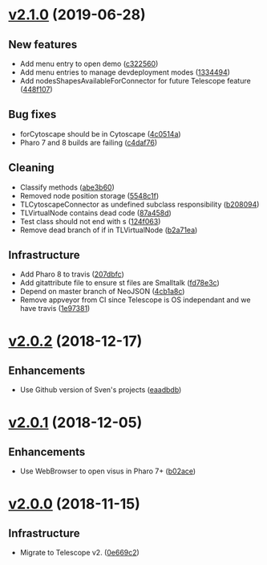 <!--
git log --pretty="*%s ([%h](https://github.com/TelescopeSt/TelescopeCytoscape/commit/%H))" d820835...HEAD --grep="Merge pull"
('Content' copyWithRegex: 'Merge pull request #[0-9]+ from [^/]+/[0-9]*' matchesReplacedWith: '') copyReplaceAll: '-' with: ' '
-->

# [v2.1.0](https://github.com/TelescopeSt/TelescopeCytoscape/compare/v2.0.2...v2.1.0) (2019-06-28)

## New features

* Add menu entry to open demo ([c322560](https://github.com/TelescopeSt/TelescopeCytoscape/commit/c322560a7fd4644feac09b6cb69a0458bb6f9ff0))
* Add menu entries to manage devdeployment modes ([1334494](https://github.com/TelescopeSt/TelescopeCytoscape/commit/13344947b4ab40cf8ca9401894c0eaca2d1c7879))
* Add nodesShapesAvailableForConnector for future Telescope feature ([448f107](https://github.com/TelescopeSt/TelescopeCytoscape/commit/448f1075acf560fb6b9a5166bc51871200d3af75))

## Bug fixes

* forCytoscape should be in Cytoscape ([4c0514a](https://github.com/TelescopeSt/TelescopeCytoscape/commit/4c0514ae666b602dd6b6ededdbcd31795f188237))
* Pharo 7 and 8 builds are failing ([c4daf76](https://github.com/TelescopeSt/TelescopeCytoscape/commit/c4daf766fe4c31c4fc1d4b96e53051d47bfcc449))

## Cleaning

* Classify methods ([abe3b60](https://github.com/TelescopeSt/TelescopeCytoscape/commit/abe3b605f491c8339c01ea31bbca17b85397c667))
* Removed node position storage ([5548c1f](https://github.com/TelescopeSt/TelescopeCytoscape/commit/5548c1f49c0500d913e99057cd8dc282c2a45057))
* TLCytoscapeConnector as undefined subclass responsibility ([b208094](https://github.com/TelescopeSt/TelescopeCytoscape/commit/b208094a37fd40050b5c2d640eaa085a4926c4e1))
* TLVirtualNode contains dead code ([87a458d](https://github.com/TelescopeSt/TelescopeCytoscape/commit/87a458d6a439c43180f5043c1c4f9c461a38a47c))
* Test class should not end with s ([124f063](https://github.com/TelescopeSt/TelescopeCytoscape/commit/124f063238f61bd1399e3252c466b09b764b44a4))
* Remove dead branch of if in TLVirtualNode ([b2a71ea](https://github.com/TelescopeSt/TelescopeCytoscape/commit/b2a71ea94bb7b63f895298a4180cc8cd0d8583a4))

## Infrastructure

* Add Pharo 8 to travis ([207dbfc](https://github.com/TelescopeSt/TelescopeCytoscape/commit/207dbfc5b2aa99e75ea8a20c0e1631939cdc302f))
* Add gitattribute file to ensure st files are Smalltalk ([fd78e3c](https://github.com/TelescopeSt/TelescopeCytoscape/commit/fd78e3cf5a5d613df779ecc83ed00cfc7a75d91e))
* Depend on master branch of NeoJSON ([4cb1a8c](https://github.com/TelescopeSt/TelescopeCytoscape/commit/4cb1a8c239bf22a189688191c8afcf736d5af785))
* Remove appveyor from CI since Telescope is OS independant and we have travis ([1e97381](https://github.com/TelescopeSt/TelescopeCytoscape/commit/1e97381cc2360d75d91d2bd161b862c0e0c24f95))

# [v2.0.2](https://github.com/TelescopeSt/TelescopeCytoscape/compare/v2.0.1...v2.0.2) (2018-12-17)

## Enhancements

* Use Github version of Sven's projects ([eaadbdb](https://github.com/TelescopeSt/TelescopeCytoscape/commit/eaadbdbc1d2ceb5047debb796eb0a61c1fd000b7))

# [v2.0.1](https://github.com/TelescopeSt/TelescopeCytoscape/compare/v2.0.0...v2.0.1) (2018-12-05)

## Enhancements

* Use WebBrowser to open visus in Pharo 7+ ([b02ace](https://github.com/TelescopeSt/TelescopeCytoscape/commit/b02ace1ed421fd08bc3380b84a2140c1d3c13f31))

# [v2.0.0](https://github.com/TelescopeSt/TelescopeCytoscape/compare/v1.0.0...v2.0.0) (2018-11-15)

## Infrastructure

* Migrate to Telescope v2. ([0e669c2](https://github.com/TelescopeSt/TelescopeCytoscape/commit/0e669c2fa72cdab825f2987923c54a64b050e7b6))
